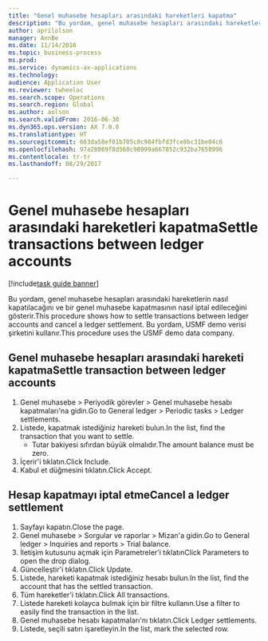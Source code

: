 ```yaml
--- 
title: "Genel muhasebe hesapları arasındaki hareketleri kapatma"
description: "Bu yordam, genel muhasebe hesapları arasındaki hareketlerin nasıl kapatılacağını ve bir genel muhasebe kapatmasının nasıl iptal edileceğini gösterir."
author: aprilolson
manager: AnnBe
ms.date: 11/14/2016
ms.topic: business-process
ms.prod: 
ms.service: dynamics-ax-applications
ms.technology: 
audience: Application User
ms.reviewer: twheeloc
ms.search.scope: Operations
ms.search.region: Global
ms.author: aolson
ms.search.validFrom: 2016-06-30
ms.dyn365.ops.version: AX 7.0.0
ms.translationtype: HT
ms.sourcegitcommit: 663da58ef01b705c0c984fbfd3fce8bc31be04c6
ms.openlocfilehash: 97a28069f8d560c98099a667852c932ba7658996
ms.contentlocale: tr-tr
ms.lasthandoff: 08/29/2017

---
```

# <a name="settle-transactions-between-ledger-accounts"></a><span data-ttu-id="fe5f9-103">Genel muhasebe hesapları arasındaki hareketleri kapatma</span><span class="sxs-lookup"><span data-stu-id="fe5f9-103">Settle transactions between ledger accounts</span></span>

[!include[task guide banner](../../includes/task-guide-banner.md)]

<span data-ttu-id="fe5f9-104">Bu yordam, genel muhasebe hesapları arasındaki hareketlerin nasıl kapatılacağını ve bir genel muhasebe kapatmasının nasıl iptal edileceğini gösterir.</span><span class="sxs-lookup"><span data-stu-id="fe5f9-104">This procedure shows how to settle transactions between ledger accounts and cancel a ledger settlement.</span></span> <span data-ttu-id="fe5f9-105">Bu yordam, USMF demo verisi şirketini kullanır.</span><span class="sxs-lookup"><span data-stu-id="fe5f9-105">This procedure uses the USMF demo data company.</span></span>


## <a name="settle-transaction-between-ledger-accounts"></a><span data-ttu-id="fe5f9-106">Genel muhasebe hesapları arasındaki hareketi kapatma</span><span class="sxs-lookup"><span data-stu-id="fe5f9-106">Settle transaction between ledger accounts</span></span>
1. <span data-ttu-id="fe5f9-107">Genel muhasebe > Periyodik görevler > Genel muhasebe hesabı kapatmaları'na gidin.</span><span class="sxs-lookup"><span data-stu-id="fe5f9-107">Go to General ledger > Periodic tasks > Ledger settlements.</span></span>
2. <span data-ttu-id="fe5f9-108">Listede, kapatmak istediğiniz hareketi bulun.</span><span class="sxs-lookup"><span data-stu-id="fe5f9-108">In the list, find the transaction that you want to settle.</span></span>
    * <span data-ttu-id="fe5f9-109">Tutar bakiyesi sıfırdan büyük olmalıdır.</span><span class="sxs-lookup"><span data-stu-id="fe5f9-109">The amount balance must be zero.</span></span>  
3. <span data-ttu-id="fe5f9-110">İçerir'i tıklatın.</span><span class="sxs-lookup"><span data-stu-id="fe5f9-110">Click Include.</span></span>
4. <span data-ttu-id="fe5f9-111">Kabul et düğmesini tıklatın.</span><span class="sxs-lookup"><span data-stu-id="fe5f9-111">Click Accept.</span></span>

## <a name="cancel-a-ledger-settlement"></a><span data-ttu-id="fe5f9-112">Hesap kapatmayı iptal etme</span><span class="sxs-lookup"><span data-stu-id="fe5f9-112">Cancel a ledger settlement</span></span>
1. <span data-ttu-id="fe5f9-113">Sayfayı kapatın.</span><span class="sxs-lookup"><span data-stu-id="fe5f9-113">Close the page.</span></span>
2. <span data-ttu-id="fe5f9-114">Genel muhasebe > Sorgular ve raporlar > Mizan'a gidin.</span><span class="sxs-lookup"><span data-stu-id="fe5f9-114">Go to General ledger > Inquiries and reports > Trial balance.</span></span>
3. <span data-ttu-id="fe5f9-115">İletişim kutusunu açmak için Parametreler'i tıklatın</span><span class="sxs-lookup"><span data-stu-id="fe5f9-115">Click Parameters to open the drop dialog.</span></span>
4. <span data-ttu-id="fe5f9-116">Güncelleştir'i tıklatın.</span><span class="sxs-lookup"><span data-stu-id="fe5f9-116">Click Update.</span></span>
5. <span data-ttu-id="fe5f9-117">Listede, hareketi kapatmak istediğiniz hesabı bulun.</span><span class="sxs-lookup"><span data-stu-id="fe5f9-117">In the list, find the account that has the settled transaction.</span></span>
6. <span data-ttu-id="fe5f9-118">Tüm hareketler'i tıklatın.</span><span class="sxs-lookup"><span data-stu-id="fe5f9-118">Click All transactions.</span></span>
7. <span data-ttu-id="fe5f9-119">Listede hareketi kolayca bulmak için bir filtre kullanın.</span><span class="sxs-lookup"><span data-stu-id="fe5f9-119">Use a filter to easily find the transaction in the list.</span></span>
8. <span data-ttu-id="fe5f9-120">Genel muhasebe hesabı kapatmaları'nı tıklatın.</span><span class="sxs-lookup"><span data-stu-id="fe5f9-120">Click Ledger settlements.</span></span>
9. <span data-ttu-id="fe5f9-121">Listede, seçili satırı işaretleyin.</span><span class="sxs-lookup"><span data-stu-id="fe5f9-121">In the list, mark the selected row.</span></span>


